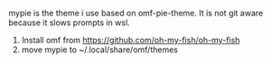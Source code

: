 mypie is the theme i use based on omf-pie-theme. It is not git aware because it slows prompts in wsl.

1. Install omf from https://github.com/oh-my-fish/oh-my-fish
2. move mypie to ~/.local/share/omf/themes

